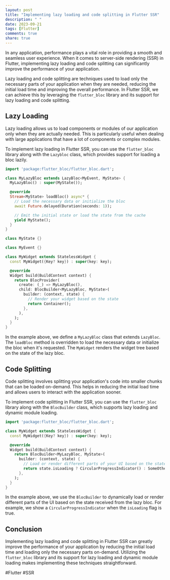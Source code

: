 ```yaml
---
layout: post
title: "Implementing lazy loading and code splitting in Flutter SSR"
description: " "
date: 2023-09-21
tags: [Flutter]
comments: true
share: true
---
```


In any application, performance plays a vital role in providing a smooth and seamless user experience. When it comes to server-side rendering (SSR) in Flutter, implementing lazy loading and code splitting can significantly improve the performance of your application.

Lazy loading and code splitting are techniques used to load only the necessary parts of your application when they are needed, reducing the initial load time and improving the overall performance. In Flutter SSR, we can achieve this by leveraging the `flutter_bloc` library and its support for lazy loading and code splitting.

## Lazy Loading

Lazy loading allows us to load components or modules of our application only when they are actually needed. This is particularly useful when dealing with large applications that have a lot of components or complex modules.

To implement lazy loading in Flutter SSR, you can use the `flutter_bloc` library along with the `Lazybloc` class, which provides support for loading a bloc lazily.

```dart
import 'package:flutter_bloc/flutter_bloc.dart';

class MyLazyBloc extends LazyBloc<MyEvent, MyState> {
  MyLazyBloc() : super(MyState());

  @override
  Stream<MyState> loadBloc() async* {
    // Load the necessary data or initialize the bloc
    await Future.delayed(Duration(seconds: 1));

    // Emit the initial state or load the state from the cache
    yield MyState();
  }
}

class MyState {}

class MyEvent {}

class MyWidget extends StatelessWidget {
  const MyWidget({Key? key}) : super(key: key);

  @override
  Widget build(BuildContext context) {
    return BlocProvider(
      create: (_) => MyLazyBloc(),
      child: BlocBuilder<MyLazyBloc, MyState>(
        builder: (context, state) {
          // Render your widget based on the state
          return Container();
        },
      ),
    );
  }
}
```

In the example above, we define a `MyLazyBloc` class that extends `LazyBloc`. The `loadBloc` method is overridden to load the necessary data or initialize the bloc when it's requested. The `MyWidget` renders the widget tree based on the state of the lazy bloc.

## Code Splitting

Code splitting involves splitting your application's code into smaller chunks that can be loaded on-demand. This helps in reducing the initial load time and allows users to interact with the application sooner.

To implement code splitting in Flutter SSR, you can use the `flutter_bloc` library along with the `BlocBuilder` class, which supports lazy loading and dynamic module loading.

```dart
import 'package:flutter_bloc/flutter_bloc.dart';

class MyWidget extends StatelessWidget {
  const MyWidget({Key? key}) : super(key: key);

  @override
  Widget build(BuildContext context) {
    return BlocBuilder<MyLazyBloc, MyState>(
      builder: (context, state) {
        // Load or render different parts of your UI based on the state
        return state.isLoading ? CircularProgressIndicator() : SomeOtherWidget();
      },
    );
  }
}
```

In the example above, we use the `BlocBuilder` to dynamically load or render different parts of the UI based on the state received from the lazy bloc. For example, we show a `CircularProgressIndicator` when the `isLoading` flag is true.

## Conclusion

Implementing lazy loading and code splitting in Flutter SSR can greatly improve the performance of your application by reducing the initial load time and loading only the necessary parts on-demand. Utilizing the `flutter_bloc` library and its support for lazy loading and dynamic module loading makes implementing these techniques straightforward.

#Flutter #SSR